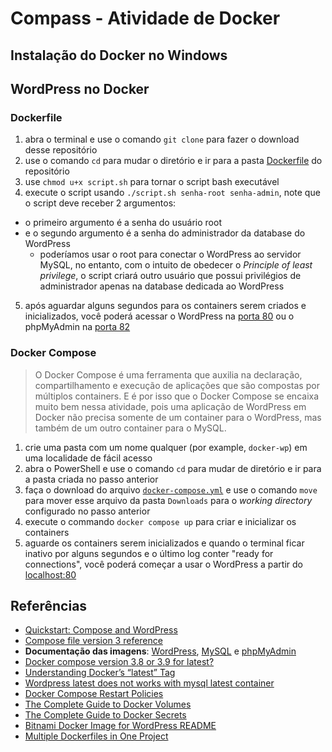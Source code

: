 # Compass - Atividade de Docker

## Instalação do Docker no Windows

## WordPress no Docker

### Dockerfile

1. abra o terminal e use o comando `git clone` para fazer o download desse repositório
2. use o comando `cd` para mudar o diretório e ir para a pasta [Dockerfile](./Dockerfile/) do repositório
3. use `chmod u+x script.sh` para tornar o script bash executável 
4. execute o script usando `./script.sh senha-root senha-admin`, note que o script deve receber 2 argumentos:
  - o primeiro argumento é a senha do usuário root
  - e o segundo argumento é a senha do administrador da database do WordPress
    - poderíamos usar o root para conectar o WordPress ao servidor MySQL, no entanto, com o intuito de obedecer o *Principle of least privilege*, o script criará outro usuário que possui privilégios de administrador apenas na database dedicada ao WordPress
5. após aguardar alguns segundos para os containers serem criados e inicializados, você poderá acessar o WordPress na [porta 80](http://localhost:80) ou o phpMyAdmin na [porta 82](http://localhost:82)

### Docker Compose

> O Docker Compose é uma ferramenta que auxilia na declaração, compartilhamento e execução de aplicações que são compostas por múltiplos containers. E é por isso que o Docker Compose se encaixa muito bem nessa atividade, pois uma aplicação de WordPress em Docker não precisa somente de um container para o WordPress, mas também de um outro container para o MySQL.

1. crie uma pasta com um nome qualquer (por example, `docker-wp`) em uma localidade de fácil acesso
2. abra o PowerShell e use o comando `cd` para mudar de diretório e ir para a pasta criada no passo anterior
3. faça o download do arquivo [`docker-compose.yml`](docker-compose.yml) e use o comando `move` para mover esse arquivo da pasta `Downloads` para o *working directory* configurado no passo anterior
4. execute o commando `docker compose up` para criar e inicializar os containers
5. aguarde os containers serem inicializados e quando o terminal ficar inativo por alguns segundos e o último log conter "ready for connections", você poderá começar a usar o WordPress a partir do [localhost:80](http://localhost:80)

## Referências

- [Quickstart: Compose and WordPress](https://docs.docker.com/samples/wordpress/)
- [Compose file version 3 reference](https://docs.docker.com/compose/compose-file/compose-file-v3/)
- **Documentação das imagens**: [WordPress](https://hub.docker.com/_/wordpress), [MySQL](https://hub.docker.com/_/mysql) e [phpMyAdmin](https://hub.docker.com/_/phpmyadmin)
- [Docker compose version 3.8 or 3.9 for latest?](https://forums.docker.com/t/docker-compose-version-3-8-or-3-9-for-latest/102439)
- [Understanding Docker’s “latest” Tag](https://www.howtogeek.com/devops/understanding-dockers-latest-tag/)
- [Wordpress latest does not works with mysql latest container](https://github.com/docker-library/wordpress/issues/313)
- [Docker Compose Restart Policies](https://www.baeldung.com/ops/docker-compose-restart-policies)
- [The Complete Guide to Docker Volumes](https://towardsdatascience.com/the-complete-guide-to-docker-volumes-1a06051d2cce)
- [The Complete Guide to Docker Secrets](https://earthly.dev/blog/docker-secrets/)
- [Bitnami Docker Image for WordPress README](https://github.com/bitnami/bitnami-docker-wordpress)
- [Multiple Dockerfiles in One Project](https://www.baeldung.com/ops/multiple-dockerfiles)
